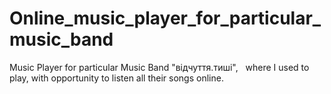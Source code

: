 # Online_music_player_for_particular_music_band
Music Player for particular Music Band "відчуття.тиші",   where I used to play, with opportunity to listen all their songs online.
